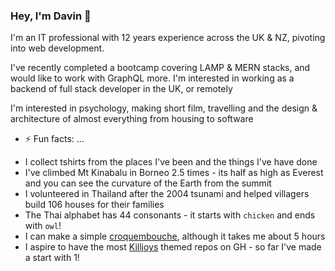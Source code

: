 ### Hey, I'm Davin 👋
I'm an IT professional with 12 years experience across the UK & NZ, pivoting into web development. 

I've recently completed a bootcamp covering LAMP & MERN stacks, and would like to work with GraphQL more.
I'm interested in working as a backend of full stack developer in the UK, or remotely

I'm  interested in psychology, making short film, travelling and the design & architecture of almost everything from housing to software

- ⚡ Fun facts: ...
* I collect tshirts from the places I've been and the things I've have done
* I've climbed Mt Kinabalu in Borneo 2.5 times - its half as high as Everest and you can see the curvature of the Earth from the summit
* I volunteered in Thailand after the 2004 tsunami and helped villagers build 106 houses for their families
* The Thai alphabet has 44 consonants - it starts with `chicken` and ends with `owl`!
* I can make a simple [croquembouche](https://en.wikipedia.org/wiki/Croquembouche), although it takes me about 5 hours
* I aspire to have the most [Killjoys](https://en.wikipedia.org/wiki/Killjoys) themed repos on GH - so far I've made a start with 1!

<!--
**davin2020/davin2020** is a ✨ _special_ ✨ repository because its `README.md` (this file) appears on your GitHub profile.

Here are some ideas to get you started:

- 🔭 I’m currently working on ...
- 🌱 I’m currently learning ...
- 👯 I’m looking to collaborate on ...
- 🤔 I’m looking for help with ...
- 💬 Ask me about ...
- 📫 How to reach me: ...
- 😄 Pronouns: ...
- ⚡ Fun fact: ...
-->
